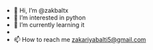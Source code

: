 - 👋 Hi, I’m @zakbaltx
- 👀 I’m interested in python
- 🌱 I’m currently learning it
-
- 📫 How to reach me zakariyabalti5@gmail.com

<!---
zakbaltx/zakbaltx is a ✨ special ✨ repository because its `README.md` (this file) appears on your GitHub profile.
You can click the Preview link to take a look at your changes.
--->
